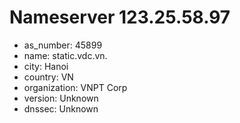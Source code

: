 # Nameserver 123.25.58.97

* as_number: 45899
* name: static.vdc.vn.
* city: Hanoi
* country: VN
* organization: VNPT Corp
* version: Unknown
* dnssec: Unknown

